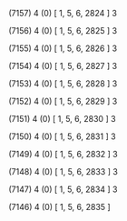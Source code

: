 (7157) 4 (0) [ 1, 5, 6, 2824 ] 3 


(7156) 4 (0) [ 1, 5, 6, 2825 ] 3 


(7155) 4 (0) [ 1, 5, 6, 2826 ] 3 


(7154) 4 (0) [ 1, 5, 6, 2827 ] 3 


(7153) 4 (0) [ 1, 5, 6, 2828 ] 3 


(7152) 4 (0) [ 1, 5, 6, 2829 ] 3 


(7151) 4 (0) [ 1, 5, 6, 2830 ] 3 


(7150) 4 (0) [ 1, 5, 6, 2831 ] 3 


(7149) 4 (0) [ 1, 5, 6, 2832 ] 3 


(7148) 4 (0) [ 1, 5, 6, 2833 ] 3 


(7147) 4 (0) [ 1, 5, 6, 2834 ] 3 


(7146) 4 (0) [ 1, 5, 6, 2835 ]  

